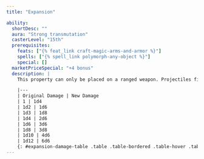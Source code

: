 ```yaml
---
title: "Expansion"

ability:
  shortDesc: ""
  aura: "Strong transmutation"
  casterLevel: "15th"
  prerequisites:
    feats: ["{% feat_link craft-magic-arms-and-armor %}"]
    spells: ["{% spell_link polymorph-any-object %}"]
    special: []
  marketPriceSpecial: "+4 bonus"
  description: |
    This property can only be placed on a ranged weapon. Projectiles fired from a weapon of expansion are treated as three size categories larger for the purpose of damage dealt.

    |---
    | Original Damage | New Damage
    | 1 | 1d4
    | 1d2 | 1d6
    | 1d3 | 1d8
    | 1d4 | 2d6
    | 1d6 | 3d6
    | 1d8 | 3d8
    | 1d10 | 4d6
    | 1d12 | 6d6
    {: #expansion-damage-table .table .table-bordered .table-hover .table-striped data-caption="Table: Expansion Damage Table" }
---
```

